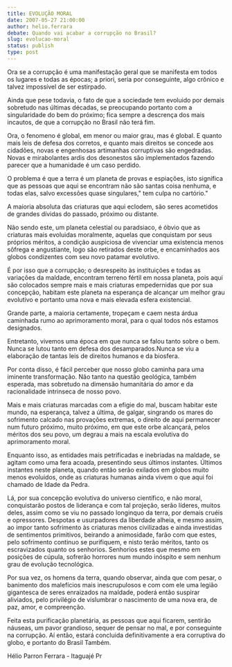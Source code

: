```yaml
---
title: EVOLUÇÃO MORAL
date: 2007-05-27 21:00:00
author: helio.ferrara
debate: Quando vai acabar a corrupção no Brasil?
slug: evolucao-moral
status: publish 
type: post
---
```


Ora se a corrupção é uma manifestação geral que se manifesta em todos os lugares e todas as épocas; a priori, seria por conseguinte, algo crônico e talvez impossível de ser estirpado.  

Ainda que pese todavia, o fato de que a sociedade tem evoluido por demais sobretudo nas últimas décadas, se preocupando portanto com a singularidade do bem do próximo; fica sempre a descrença dos mais incautos, de que a corrupção no Brasil não terá fim.  

Ora, o fenomeno é global, em menor ou maior grau, mas é global. E quanto mais leis de defesa dos corretos, e quanto mais direitos se concede aos cidadões, novas e engenhosas artimanhas corruptivas são engedradas. Novas e mirabolantes ardis dos desonestos são implementados fazendo parecer que a humanidade é um caso perdido.  

O problema é que a terra é um planeta de provas e espiações, isto significa que as pessoas que aqui se encontram não são santas coisa nenhuma, e todas elas, salvo excessões quase singulares," tem culpa no cartório."  

A maioria absoluta das criaturas que aqui eclodem, são seres acometidos de grandes dívidas do passado, próximo ou distante.  

Não sendo este, um planeta celestial ou paradsiaco, é óbvio que as criaturas mais evoluidas moralmente, aquelas que conquistam por seus próprios méritos, a condição auspiciosa de vivenciar uma existencia menos sôfrega e angustiante, logo são retirados deste orbe, e encaminhados aos globos condizentes com seu novo patamar evolutivo.  

É por isso que a corrupção; o desrespeito às instituições e todas as variações da maldade, encontram terreno fértil em nossa planeta, pois aqui são colocados sempre mais e mais criaturas empedernidas que por sua concepção, habitam este planeta na esperança de alcançar um melhor grau evolutivo e portanto uma nova e mais elevada esfera existencial.  

Grande parte, a maioria certamente, tropeçam e caem nesta árdua caminhada rumo ao aprimoramento moral, para o qual todos nós estamos designados.  

Entretanto, vivemos uma época em que nunca se falou tanto sobre o bem. Nunca se lutou tanto em defesa dos desamparados.Nunca se viu a elaboração de tantas leis de direitos humanos e da biosfera.  

Por conta disso, é fácil perceber que nosso globo caminha para uma iminente transformação. Não tanto na questão geológica, também esperada, mas sobretudo na dimensão humanitária do amor e da racionalidade intrinseca de nosso povo.  

Mais e mais criaturas marcadas com a efigie do mal, buscam habitar este mundo, na esperança, talvez a última, de galgar, singrando os mares do sofrimento calcado nas provações extremas, o direito de aqui permanecer num futuro próximo, muito próximo, em que este orbe alcançará, pelos méritos dos seu povo, um degrau a mais na escala evolutiva do aprimoramento moral.  

Enquanto isso, as entidades mais petrificadas e inebriadas na maldade, se agitam como uma fera acoada, presentindo seus últimos instantes. Últimos instantes neste planeta, quando então serão exilados em globos muito menos evoluidos, onde as criaturas humanas ainda vivem o que aqui foi chamado de Idade da Pedra.  

Lá, por sua concepção evolutiva do universo científico, e não moral, conquistarão postos de liderança e com tal projeção, serão líderes, muitos deles, assim como se viu no passado longinquo da terra, por demais cruéis e opressores. Despotas e usurpadores da liberdade alheia, e mesmo assim, ao impor tanto sofrimento às criaturas menos civilizadas e ainda investidas de sentimentos primitivos, beirando a animosidade, farão com que estes, pelo sofrimento continuo se purifiquem, e nisto terão méritos, tanto os escravizados quanto os senhorios. Senhorios estes que mesmo em posições de cúpula, sofrerão horrores num mundo inóspito e sem nenhum grau de evolução tecnológica.  

Por sua vez, os homens da terra, quando observar, ainda que com pesar, o banimento dos malefícios mais inescrupulosos e com com ele uma legião gigantesca de seres enraizados na maldade, poderá então suspirar aliviados, pelo privilégio de vislumbrar o nascimento de uma nova era, de paz, amor, e compreenção.  

Feita esta purificação planetária, as pessoas que aqui ficarem, sentirão náuseas, um pavor grandioso, sequer de pensar no mal, e por conseguinte na corrupção. Aí então, estará concluida definitivamente a era corruptiva do globo, e portanto do Brasil Também.  

Hélio Parron Ferrara - Itaguajé Pr
